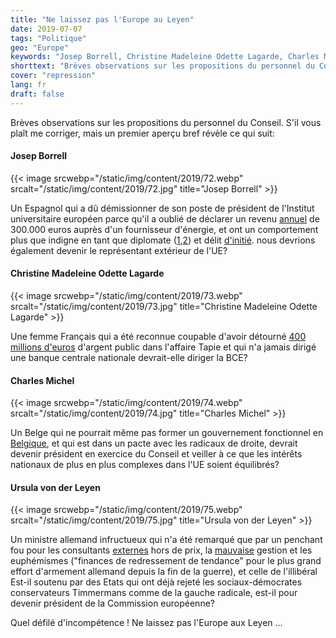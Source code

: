 ```yaml
---
title: "Ne laissez pas l'Europe au Leyen"
date: 2019-07-07
tags: "Politique"
geo: "Europe"
keywords: "Josep Borrell, Christine Madeleine Odette Lagarde, Charles Michel, Ursula von der Leyen, Europe, Parlement européen, Commission européenne, Président de l'Europe"
shorttext: "Brèves observations sur les propositions du personnel du Conseil. S'il vous plaît me corriger, mais un premier aperçu bref révèle ce qui suit"
cover: "repression"
lang: fr
draft: false
---
```


Brèves observations sur les propositions du personnel du Conseil. S'il vous plaît me corriger, mais un premier aperçu bref révèle ce qui suit:

#### Josep Borrell

{{< image srcwebp="/static/img/content/2019/72.webp" srcalt="/static/img/content/2019/72.jpg" title="Josep Borrell" >}}

Un Espagnol qui a dû démissionner de son poste de président de l'Institut universitaire européen parce qu'il a oublié de déclarer un revenu [annuel](https://www.politico.eu/article/borrell-forced-to-resign-over-energy-interests/ "Borrell forced to resign over energy interests") de 300.000 euros auprès d'un fournisseur d'énergie, et ont un comportement plus que indigne en tant que diplomate ([1](https://www.elperiodico.com/es/politica/20190528/rusia-embajador-espanol-declaraciones-borrell-el-periodico-7478217 "Rusia cita al embajador español por unas declaraciones inamistosas de Borrell en EL PERIÓDICO"),[2](https://www.heise.de/tp/features/Spanien-veraergert-Mexiko-will-Entschuldigung-fuer-die-Eroberung-4353871.html "Spanien verärgert: Mexiko will Entschuldigung für die Eroberung")) et délit [d'initié](https://www.lavanguardia.com/politica/20181127/453212914541/borrell-pagar-30000-euros-venta-acciones-abengoa-video-seo-ext.html "Borrell deberá pagar 30.000 euros por la venta de acciones de Abengoa"). nous devrions également devenir le représentant extérieur de l'UE?

#### Christine Madeleine Odette Lagarde

{{< image srcwebp="/static/img/content/2019/73.webp" srcalt="/static/img/content/2019/73.jpg" title="Christine Madeleine Odette Lagarde" >}}

Une femme Français qui a été reconnue coupable d'avoir détourné [400 millions d'euros](https://www.haz.de/Nachrichten/Politik/Deutschland-Welt/Gericht-spricht-IWF-Chefin-Lagarde-schuldig "Gericht spricht IWF-Chefin Lagarde schuldig") d'argent public dans l'affaire Tapie et qui n'a jamais dirigé une banque centrale nationale devrait-elle diriger la BCE?

#### Charles Michel

{{< image srcwebp="/static/img/content/2019/74.webp" srcalt="/static/img/content/2019/74.jpg" title="Charles Michel" >}}

Un Belge qui ne pourrait même pas former un gouvernement fonctionnel en [Belgique](https://www.euractiv.com/section/future-eu/news/charles-michel-the-compromise-builder/ "Charles Michel, the compromise builder"), et qui est dans un pacte avec les radicaux de droite, devrait devenir président en exercice du Conseil et veiller à ce que les intérêts nationaux de plus en plus complexes dans l'UE soient équilibrés?

#### Ursula von der Leyen

{{< image srcwebp="/static/img/content/2019/75.webp" srcalt="/static/img/content/2019/75.jpg" title="Ursula von der Leyen" >}}

Un ministre allemand infructueux qui n'a été remarqué que par un penchant fou pour les consultants [externes](https://www.zeit.de/politik/deutschland/2016-07/ursula-von-der-leyen-berater-ruestung-ausgaben "300 Millionen für externe Berater") hors de prix, la [mauvaise](https://www.focus.de/politik/deutschland/politik-weitermachen_id_8328701.html "Weitermachen?") gestion et les euphémismes ("finances de redressement de tendance" pour le plus grand effort d'armement allemand depuis la fin de la guerre), et celle de l'illibéral Est-il soutenu par des Etats qui ont déjà rejeté les sociaux-démocrates conservateurs Timmermans comme de la gauche radicale, est-il pour devenir président de la Commission européenne?

Quel défilé d'incompétence ! Ne laissez pas l'Europe aux Leyen ...

